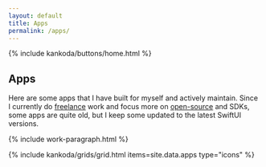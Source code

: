 ```yaml
---
layout: default
title: Apps
permalink: /apps/
---
```


<article>
  {% include kankoda/buttons/home.html %}
  
  <h1>Apps</h1>
  
  <p>
    Here are some apps that I have built for myself and actively maintain. Since I currently do <a href="/work">freelance</a> work and focus more on <a href="/open-source">open-source</a> and SDKs, some apps are quite old, but I keep some updated to the latest SwiftUI versions.
  </p>

  {% include work-paragraph.html %}
</article>

{% include kankoda/grids/grid.html items=site.data.apps type="icons" %}